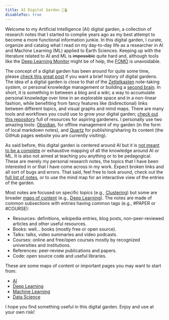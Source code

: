 ```yaml
---
title: AI Digital Garden 🤖🪴 
disableToc: true
---
```


Welcome to my Artificial Intelligence (AI) digital garden, a collection of research notes that I started to complie years ago as my best attempt to become a more functional information junkie. In this digital garden, I curate, organize and catalog what I read on my day-to-day life as a researcher in AI and Machine Learning (ML) applied to Earth Sciences. Keeping up with the literature related to AI and ML is ~~impossible~~ quite hard and, although tools like the [Deep Learning Monitor](https://deeplearn.org/) might be of help, the [FOMO](https://en.wikipedia.org/wiki/Fear_of_missing_out) is unavoidable.  

The concept of a digital garden has been around for quite some time, please [check this great post](https://maggieappleton.com/garden-history) if you want a brief history of digital gardens. The idea of a digital garden is close to that of the [Zettelkasten](https://en.wikipedia.org/wiki/Zettelkasten) note-taking system, or personal knowledge management or building a [second brain](https://fortelabs.co/blog/basboverview/). In short, it is something in between a blog and a wiki; a way to accumulate personal knowledge over time in an explorable space and in a non-linear fashion, while benefiting from fancy features like (bidirectional) links between different topics, and visual graphs and mind maps. There are many tools and workflows you could use to grow your digital garden; [check out this repository](https://github.com/MaggieAppleton/digital-gardeners) full of resources for aspiring gardeners. I personally use two amazing tools: [Obsidian](https://obsidian.md/), for offline management of my garden (in the form of local markdown notes), and [Quartz](https://quartz.jzhao.xyz/) for publishing/sharing its content (the GitHub pages website you are currently visiting). 

As said before, this digital garden is centered around AI but it is [not meant to be a complete](https://nick.groenen.me/notes/digital-garden-notes-may-be-incomplete/) or exhaustive mapping of all the knowledge around AI or ML. It is also not aimed at teaching you anything or to be pedagogical. These are merely my personal research notes, the topics that I have been interested in or that I have come across in my work. Expect broken links and all sort of bugs and errors. That said, feel free to look around, check out the [full list of notes](/AI/), or to use the mind map for an interactive view of the entries of the garden. 

Most notes are focused on specific topics (e.g., [Clustering](AI/Unsupervised%20learning/Clustering.md)) but some are broader [maps of content](https://jing.io/garden/MOC/) (e.g., [Deep Learning](AI/Deep%20Learning/Deep%20Learning.md)). The notes are made of common subsections with entries having common tags (e.g., #PAPER or #COURSE):

- Resources: definitions, wikipedia entries, blog posts, non-peer-reviewed articles and other useful resources.
- Books: well... books (mostly free or open source).
- Talks: talks, video summaries and video podcasts.
- Courses: online and free/open courses mostly by recognized universities and institutions.
- References: peer-review publications and papers.
- Code: open source code and useful libraries.

These are some maps of content or important pages you may want to start from:

- [AI](AI/AI.md)
- [Deep Learning](AI/Deep%20Learning/Deep%20Learning.md)
- [Machine Learning](AI/Machine%20Learning.md) 
- [Data Science](AI/Data%20Science,%20Data%20Engineering/Data%20Science.md)

I hope you find something useful in this digital garden. Enjoy and use at your own risk! 

